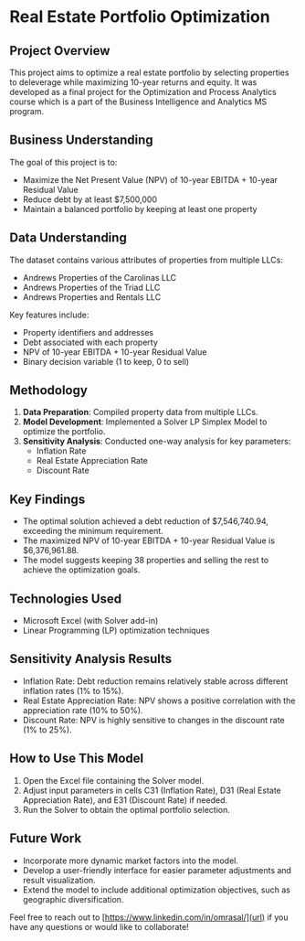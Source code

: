 # Real Estate Portfolio Optimization

## Project Overview
This project aims to optimize a real estate portfolio by selecting properties to deleverage while maximizing 10-year returns and equity. It was developed as a final project for the Optimization and Process Analytics course which is a part of the Business Intelligence and Analytics MS program.

## Business Understanding
The goal of this project is to:
- Maximize the Net Present Value (NPV) of 10-year EBITDA + 10-year Residual Value
- Reduce debt by at least $7,500,000
- Maintain a balanced portfolio by keeping at least one property

## Data Understanding
The dataset contains various attributes of properties from multiple LLCs:
- Andrews Properties of the Carolinas LLC
- Andrews Properties of the Triad LLC
- Andrews Properties and Rentals LLC

Key features include:
- Property identifiers and addresses
- Debt associated with each property
- NPV of 10-year EBITDA + 10-year Residual Value
- Binary decision variable (1 to keep, 0 to sell)

## Methodology
1. **Data Preparation**: Compiled property data from multiple LLCs.
2. **Model Development**: Implemented a Solver LP Simplex Model to optimize the portfolio.
3. **Sensitivity Analysis**: Conducted one-way analysis for key parameters:
   - Inflation Rate
   - Real Estate Appreciation Rate
   - Discount Rate

## Key Findings
- The optimal solution achieved a debt reduction of $7,546,740.94, exceeding the minimum requirement.
- The maximized NPV of 10-year EBITDA + 10-year Residual Value is $6,376,961.88.
- The model suggests keeping 38 properties and selling the rest to achieve the optimization goals.

## Technologies Used
- Microsoft Excel (with Solver add-in)
- Linear Programming (LP) optimization techniques

## Sensitivity Analysis Results
- Inflation Rate: Debt reduction remains relatively stable across different inflation rates (1% to 15%).
- Real Estate Appreciation Rate: NPV shows a positive correlation with the appreciation rate (10% to 50%).
- Discount Rate: NPV is highly sensitive to changes in the discount rate (1% to 25%).

## How to Use This Model
1. Open the Excel file containing the Solver model.
2. Adjust input parameters in cells C31 (Inflation Rate), D31 (Real Estate Appreciation Rate), and E31 (Discount Rate) if needed.
3. Run the Solver to obtain the optimal portfolio selection.

## Future Work
- Incorporate more dynamic market factors into the model.
- Develop a user-friendly interface for easier parameter adjustments and result visualization.
- Extend the model to include additional optimization objectives, such as geographic diversification.

Feel free to reach out to [https://www.linkedin.com/in/omrasal/](url) if you have any questions or would like to collaborate!
